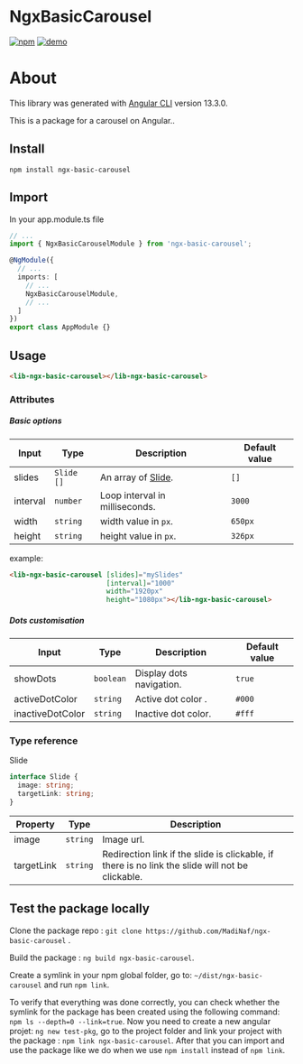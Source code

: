 # NgxBasicCarousel

[![npm](https://img.shields.io/npm/v/ngx-basic-carousel?color=green)](https://www.npmjs.com/package/ngx-basic-carousel)
[![demo](https://img.shields.io/badge/demo-angular%20project-red)](https://demo-ngx-ae7lro7lc-madinaf.vercel.app/)

# About

This library was generated with [Angular CLI](https://github.com/angular/angular-cli) version 13.3.0.

This is a package for a carousel on Angular..

## Install

`npm install ngx-basic-carousel`

## Import

In your app.module.ts file

```ts
// ...
import { NgxBasicCarouselModule } from 'ngx-basic-carousel';

@NgModule({
  // ...
  imports: [
    // ...
    NgxBasicCarouselModule,
    // ...
  ]
})
export class AppModule {}
```

## Usage

```html
<lib-ngx-basic-carousel></lib-ngx-basic-carousel>
```

### Attributes

##### Basic options

| Input    | Type       | Description                      | Default value |
| -------- | ---------- | -------------------------------- | ------------- |
| slides   | `Slide []` | An array of [Slide](#slideType). | `[]`          |
| interval | `number`   | Loop interval in milliseconds.   | `3000`        |
| width    | `string`   | width value in `px`.             | `650px`       |
| height   | `string`   | height value in `px`.            | `326px`       |

example:

```html
<lib-ngx-basic-carousel [slides]="mySlides"
                        [interval]="1000"
                        width="1920px"
                        height="1080px"></lib-ngx-basic-carousel>
```

##### Dots customisation

| Input            | Type      | Description              | Default value |
| ---------------- | --------- | ------------------------ | ------------- |
| showDots         | `boolean` | Display dots navigation. | `true`        |
| activeDotColor   | `string`  | Active dot color .       | `#000`        |
| inactiveDotColor | `string`  | Inactive dot color.      | `#fff`        |

### Type reference

<a name="slideType">Slide</a>

```ts
interface Slide {
  image: string;
  targetLink: string;
}
```

| Property   | Type     | Description                                                                                      |
| ---------- | -------- | ------------------------------------------------------------------------------------------------ |
| image      | `string` | Image url.                                                                                       |
| targetLink | `string` | Redirection link if the slide is clickable, if there is no link the slide will not be clickable. |

## Test the package locally

Clone the package repo : ` git clone https://github.com/MadiNaf/ngx-basic-carousel ` .

Build the package : ` ng build ngx-basic-carousel `.

Create a symlink in your npm global  folder, go to: `~/dist/ngx-basic-carousel` and run ` npm link `.

To verify that everything was done correctly, you can check whether the symlink for the package has been created using the following command: ` npm ls --depth=0 --link=true `.
Now you need to create a new angular projet: ` ng new test-pkg `, go to the project folder and link your project with the package : ` npm link ngx-basic-carousel `.
After that you can import and use the package like we do when we use `npm install` instead of `npm link`.

